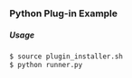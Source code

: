### Python Plug-in Example

##### Usage

```bash
$ source plugin_installer.sh
$ python runner.py
```
